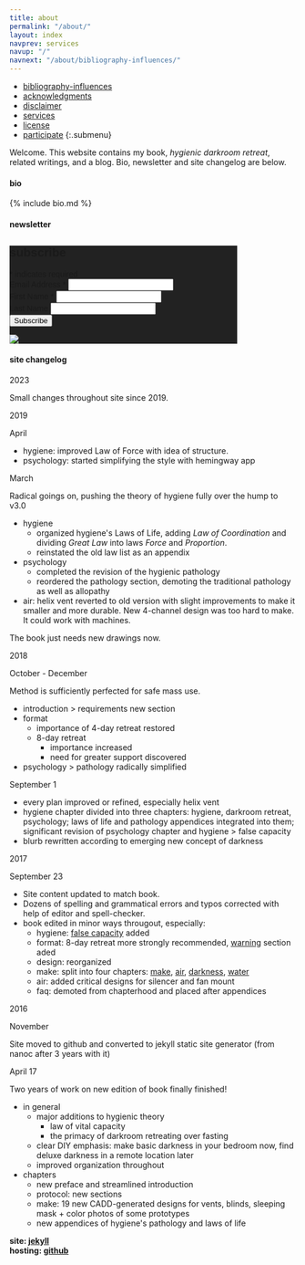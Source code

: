 ```yaml
---
title: about
permalink: "/about/"
layout: index
navprev: services
navup: "/"
navnext: "/about/bibliography-influences/"
---
```


- [bibliography-influences](./bibliography-influences/)
- [acknowledgments](./acknowledgments/)
- [disclaimer](./disclaimer/)
- [services](./services/)
- [license](./license/)
- [participate](./participate)
{:.submenu}

Welcome. This website contains my book, <em>hygienic darkroom retreat</em>, related writings, and a blog. Bio, newsletter and site changelog are below.

#### bio

{% include bio.md %}

#### newsletter

<!-- Begin Mailchimp Signup Form -->
<link href="//cdn-images.mailchimp.com/embedcode/classic-071822.css" rel="stylesheet" type="text/css">
<style type="text/css">
	#mc_embed_signup{background:#222; clear:left; font:14px Helvetica,Arial,sans-serif;  width:400px;}
	/* Add your own Mailchimp form style overrides in your site stylesheet or in this style block.
	   We recommend moving this block and the preceding CSS link to the HEAD of your HTML file. */
</style>
<div id="mc_embed_signup">
    <form action="https://darkroomretreat.us7.list-manage.com/subscribe/post?u=d6d59515adc7449be31fb5e5a&amp;id=7c408bdfaa&amp;f_id=009dd0e4f0" method="post" id="mc-embedded-subscribe-form" name="mc-embedded-subscribe-form" class="validate" target="_blank" novalidate>
        <div id="mc_embed_signup_scroll">
        <h2>subscribe</h2>
        <div class="indicates-required"><span class="asterisk">*</span> indicates required</div>
<div class="mc-field-group">
	<label for="mce-EMAIL">Email Address  <span class="asterisk">*</span>
</label>
	<input type="email" value="" name="EMAIL" class="required email" id="mce-EMAIL" required>
</div>
<div class="mc-field-group">
	<label for="mce-FNAME">First Name  <span class="asterisk">*</span>
</label>
	<input type="text" value="" name="FNAME" class="required" id="mce-FNAME" required>
</div>
<div class="mc-field-group">
	<label for="mce-LNAME">Last Name </label>
	<input type="text" value="" name="LNAME" class="" id="mce-LNAME">
</div>
<div hidden="true"><input type="hidden" name="tags" value="8166518"></div>
	<div id="mce-responses" class="clear foot">
		<div class="response" id="mce-error-response" style="display:none"></div>
		<div class="response" id="mce-success-response" style="display:none"></div>
	</div>    <!-- real people should not fill this in and expect good things - do not remove this or risk form bot signups-->
    <div style="position: absolute; left: -5000px;" aria-hidden="true"><input type="text" name="b_d6d59515adc7449be31fb5e5a_7c408bdfaa" tabindex="-1" value=""></div>
        <div class="optionalParent">
            <div class="clear foot">
                <input type="submit" value="Subscribe" name="subscribe" id="mc-embedded-subscribe" class="button">
                <p class="brandingLogo"><a href="http://eepurl.com/ihVLjH" title="Mailchimp - email marketing made easy and fun"><img style="background:#222" src="https://eep.io/mc-cdn-images/template_images/branding_logo_text_light_dtp.svg"></a></p>
            </div>
        </div>
    </div>
</form>
</div>
<script type='text/javascript' src='//s3.amazonaws.com/downloads.mailchimp.com/js/mc-validate.js'></script><script type='text/javascript'>(function($) {window.fnames = new Array(); window.ftypes = new Array();fnames[0]='EMAIL';ftypes[0]='email';fnames[1]='FNAME';ftypes[1]='text';fnames[2]='LNAME';ftypes[2]='text';}(jQuery));var $mcj = jQuery.noConflict(true);</script>
<!--End mc_embed_signup-->

#### site changelog

2023

Small changes throughout site since 2019.

2019

April

- hygiene: improved Law of Force with idea of structure.
- psychology: started simplifying the style with hemingway app

March

Radical goings on, pushing the theory of hygiene fully over the hump to v3.0

- hygiene
    - organized hygiene's Laws of Life, adding _Law of Coordination_ and dividing _Great Law_ into laws _Force_ and _Proportion_.
    - reinstated the old law list as an appendix
- psychology
    - completed the revision of the hygienic pathology
    - reordered the pathology section, demoting the traditional pathology as well as allopathy
- air: helix vent reverted to old version with slight improvements to make it smaller and more durable. New 4-channel design was too hard to make. It could work with machines.

The book just needs new drawings now.

2018

October - December

Method is sufficiently perfected for safe mass use.

- introduction > requirements new section
- format
    - importance of 4-day retreat restored
    - 8-day retreat
        - importance increased
        - need for greater support discovered
- psychology > pathology radically simplified

September 1

- every plan improved or refined, especially helix vent
- hygiene chapter divided into three chapters: hygiene, darkroom retreat,  psychology;  laws of life and pathology appendices integrated into them; significant revision of psychology chapter and hygiene > false capacity 
- blurb rewritten according to emerging new concept of darkness

2017

September 23

- Site content updated to match book. 
- Dozens of spelling and grammatical errors and typos corrected with help of editor and spell-checker.
- book edited in minor ways througout, especially:
    - hygiene: [false capacity](/hygiene#false-capacity) added
    - format: 8-day retreat more strongly recommended, [warning](/format#warning) section aded
    - design: reorganized
    - make: split into four chapters: [make](/make), [air](/air), [darkness](/darkness), [water](/water)
    - air: added critical designs for silencer and fan mount
    - faq: demoted from chapterhood and placed after appendices 
    
2016 

November

Site moved to github and converted to jekyll static site generator (from nanoc after 3 years with it)

April 17

Two years of work on new edition of book finally finished!

- in general
    - major additions to hygienic theory
        - law of vital capacity
        - the primacy of darkroom retreating over fasting
    - clear DIY emphasis: make basic darkness in your bedroom now, find deluxe darkness in a remote location later
    - improved organization throughout
- chapters
    - new preface and streamlined introduction
    - protocol: new sections
    - make: 19 new CADD-generated designs for vents, blinds, sleeping mask + color photos of some prototypes
    - new appendices of hygiene's pathology and laws of life

**site: [jekyll](https://jekyllrb.com)  
hosting: [github](https://github.com)**

<!--
- [bibliography-influences](./bibliography-influences)
- [acknowledgments](./acknowledgments)
- [license](./license)
- [disclaimer](./disclaimer)
- [services](./services)
{:.submenu}

&nbsp;
-->

